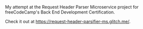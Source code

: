 My attempt at the Request Header Parser Microservice project for freeCodeCamp's Back End Development Certification.

Check it out at https://request-header-parsifier-ms.glitch.me/.
